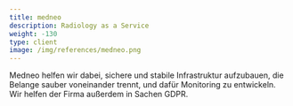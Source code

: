 ```yaml
---
title: medneo
description: Radiology as a Service
weight: -130
type: client
image: /img/references/medneo.png
---
```

Medneo helfen wir dabei, sichere und stabile Infrastruktur aufzubauen, die
Belange sauber voneinander trennt, und dafür Monitoring zu entwickeln. Wir
helfen der Firma außerdem in Sachen GDPR.
